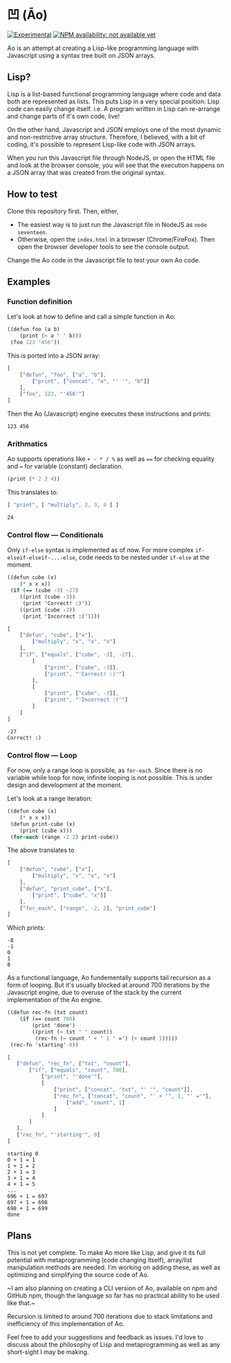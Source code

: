 凹 (Āo) 
=======

[![Experimental](https://img.shields.io/badge/status-experimental-blue.svg)](https://shields.io/)
[![NPM availability: not available yet](https://img.shields.io/badge/npm-pending-orange.svg)](https://shields.io/)

Ao is an attempt at creating a Lisp-like programming language with Javascript using a syntax tree built on JSON arrays.

## Lisp?

Lisp is a list-based functional programming language where code and data both are represented as lists. This puts Lisp in a very special position: Lisp code can easily change itself. i.e. A program written in Lisp can re-arrange and change parts of it's own code, live!

On the other hand, Javascript and JSON employs one of the most dynamic and non-restrictive array structure. Therefore, I believed, with a bit of coding, it's possible to represent Lisp-like code with JSON arrays.

When you run this Javascript file through NodeJS, or open the HTML file and look at the browser console, you will see that the execution happens on a JSON array that was created from the original syntax.

## How to test

Clone this repository first. Then, either,

- The easiest way is to just run the Javascript file in NodeJS as `node seventeen`.
- Otherwise, open the `index.html` in a browser (Chrome/FireFox). Then open the browser developer tools to see the console output.

Change the Ao code in the Javascript file to test your own Ao code.

## Examples

### Function definition

Let's look at how to define and call a simple function in Ao:

```scheme
((defun foo (a b)
	(print (~ a ' ' b)))
 (foo 123 '456'))
```

This is ported into a JSON array:

```javascript
[
    ["defun", "foo", ["a", "b"],
        ["print", ["concat", "a", "' '", "b"]]
    ],
    ["foo", 123, "'456'"]
]
````

Then the Ao (Javascript) engine executes these instructions and prints:

```
123 456
```

### Arithmatics

Ao supports operations like `+ - * / %` as well as `==` for checking equality and `=` for variable (constant) declaration.

```scheme
(print (* 2 3 4))
```

This translates to:

```javascript
[ "print", [ "multiply", 2, 3, 4 ] ]
```

```
24
```

### Control flow — Conditionals

Only `if-else` syntax is implemented as of now. For more complex `if-elseif-elseif-...-else`, code needs to be nested under `if-else` at the moment.

```scheme
((defun cube (x) 
	(* x x x))
 (if (== (cube -3) -27)
	((print (cube -3))
	 (print 'Correct! :)'))
	((print (cube -3))
	 (print 'Incorrect :('))))
```

```javascript
[
    ["defun", "cube", ["x"],
        ["multiply", "x", "x", "x"]
    ],
    ["if", ["equals", ["cube", -3], -27],
        [
            ["print", ["cube", -3]],
            ["print", "'Correct! :)'"]
        ],
        [
            ["print", ["cube", -3]],
            ["print", "'Incorrect :('"]
        ]
    ]
]
```

```
-27
Correct! :)
```

### Control flow — Loop

For now, only a range loop is possible, as `for-each`. Since there is no variable while loop for now, infinite looping is not possible. This is under design and development at the moment.

Let's look at a range iteration:

```scheme
((defun cube (x)
	(* x x x))
 (defun print-cube (x)
	(print (cube x)))
 (for-each (range -2 2) print-cube))
```

The above translates to

```javascript
[
    ["defun", "cube", ["x"],
        ["multiply", "x", "x", "x"]
    ],
    ["defun", "print_cube", ["x"],
        ["print", ["cube", "x"]]
    ],
    ["for_each", ["range", -2, 2], "print_cube"]
]
````

Which prints:

```
-8
-1
0
1
8
```

As a functional language, Ao fundementally supports tail recursion as a form of looping. But it's usually blocked at around 700 iterations by the Javascript engine, due to overuse of the stack by the current implementation of the Ao engine.

```scheme
((defun rec-fn (txt count)
 	(if (== count 700)
 		(print 'done')
 		((print (~ txt ' ' count))
 		 (rec-fn (~ count ' + ' 1 ' =') (+ count 1)))))
 (rec-fn 'starting' 0))
 ```
 
 ```javascript
 [
    ["defun", "rec_fn", ["txt", "count"],
        ["if", ["equals", "count", 700],
            ["print", "'done'"],
            [
                ["print", ["concat", "txt", "' '", "count"]],
                ["rec_fn", ["concat", "count", "' + '", 1, "' ='"],
                    ["add", "count", 1]
                ]
            ]
        ]
    ],
    ["rec_fn", "'starting'", 0]
]
 ```
 
 ```
starting 0
0 + 1 = 1
1 + 1 = 2
2 + 1 = 3
3 + 1 = 4
4 + 1 = 5
...
696 + 1 = 697
697 + 1 = 698
698 + 1 = 699
done
 ```

## Plans

This is not yet complete. To make Ao more like Lisp, and give it its full potential with metaprogramming (code changing itself), array/list manipulation methods are needed. I'm working on adding these, as well as optimizing and simplifying the source code of Ao.

~I am also planning on creating a CLI version of Ao, available on npm and GitHub npm, though the language so far has no practical ability to be used like that.~

Recursion is limited to around 700 iterations due to stack limitations and inefficiency of this implementation of Ao.

Feel free to add your suggestions and feedback as issues. I'd love to discuss about the philosophy of Lisp and metaprogramming as well as any short-sight I may be making.
